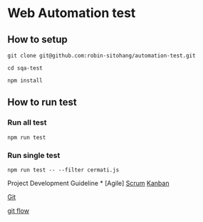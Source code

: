 # Web Automation test

## How to setup

```
git clone git@github.com:robin-sitohang/automation-test.git

cd sqa-test

npm install
```

## How to run test

### Run all test

```
npm run test
```

### Run single test

```
npm run test -- --filter cermati.js
```

 Project Development Guideline
	* [Agile]
		[Scrum](https://www.lucidchart.com/blog/agile-vs-waterfall-vs-kanban-vs-scrum)
		[Kanban](https://www.atlassian.com/agile/kanban/kanban-vs-scrum)
    
    
[Git](https://git-scm.com/)

[git flow](https://www.atlassian.com/git/tutorials/comparing-workflows/gitflow-workflow)

